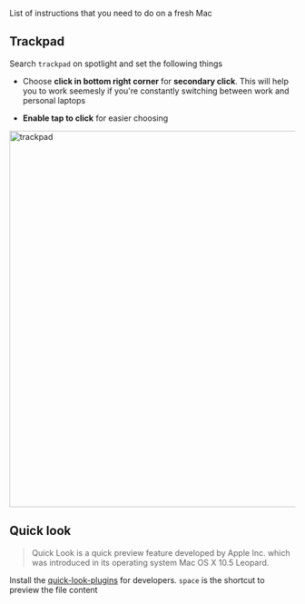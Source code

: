 List of instructions that you need to do on a fresh Mac


## Trackpad

Search `trackpad` on spotlight and set the following things

* Choose **click in bottom right corner** for **secondary click**. This will help you to work seemesly if you're constantly switching between work and personal laptops

* **Enable tap to click** for easier choosing

<img width="663" alt="trackpad" src="https://user-images.githubusercontent.com/1156953/52762892-83928000-303f-11e9-8e0c-d5f83979becd.png">

## Quick look

> Quick Look is a quick preview feature developed by Apple Inc. which was introduced in its operating system Mac OS X 10.5 Leopard. 

Install the [quick-look-plugins](https://github.com/sindresorhus/quick-look-plugins) for developers. `space` is the shortcut to preview the file content
